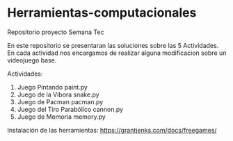 # Herramientas-computacionales
Repositorio proyecto Semana Tec

En este repositorio se presentaran las soluciones sobre las 5 Actividades. En cada actividad nos encargamos de realizar alguna modificacion sobre un videojuego base. 

Actividades:
1. Juego Pintando               paint.py
2. Juego de la Víbora           snake.py
3. Juego de Pacman              pacman.py
4. Juego del Tiro Parabólico    cannon.py
5. Juego de Memoria             memory.py

Instalación de las herramientas:
https://grantjenks.com/docs/freegames/